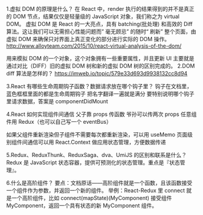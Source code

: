 1.虚拟 DOM 的原理是什么？
在 React 中，render 执行的结果得到的并不是真正的 DOM 节点，结果仅仅是轻量级的 JavaScript 对象，我们称之为 virtual DOM。
虚拟 DOM 是 React 的一大亮点，具有 batching(批处理) 和高效的 Diff 算法。这让我们可以无需担心性能问题而” 毫无顾忌” 的随时“ 刷新” 整个页面，由虚拟 DOM 来确保只对界面上真正变化的部分进行实际的 DOM 操作。
http://www.alloyteam.com/2015/10/react-virtual-analysis-of-the-dom/

用来模拟 DOM 的一个对象，这个对象拥有一些重要属性，并且更新 UI 主要就是通过对比（DIFF）旧的虚拟 DOM 树和新的虚拟 DOM 树的区别完成的。
2.DOM diff 算法是怎样的？
https://imweb.io/topic/579e33d693d9938132cc8d94

3.React 有哪些生命周期钩子函数？数据请求放在哪个钩子里？
钩子在文档里，蓝色框框里面的都是生命周期钩子
把名字翻译一遍就是满分
要特别说明哪个钩子里请求数据，答案是 componentDidMount

4.React 如何实现组件间通信
父子靠 props 传函数
爷孙可以传两次 props
任意组件用 Redux（也可以自己写一个 eventBus）

如果父组件重新渲染但子组件不需要每次都重新渲染，可以用 useMemo
页面级别组件间通信可以用 React.Context 做应用状态管理，方便数据传递

5.Redux、ReduxThunk、ReduxSaga、dva、UmiJS 的区别和联系是什么？
Redux 是 JavaScript 状态容器，提供可预测化的状态管理。重点是『状态管理』。

6.什么是高阶组件？
要点：文档原话——高阶组件就是一个函数，且该函数接受一个组件作为参数，并返回一个新的组件。
举例：React-Redux 里 connect 就是一个高阶组件，比如 connect(mapState)(MyComponent) 接受组件 MyComponent，返回一个具有状态的新 MyComponent 组件。
